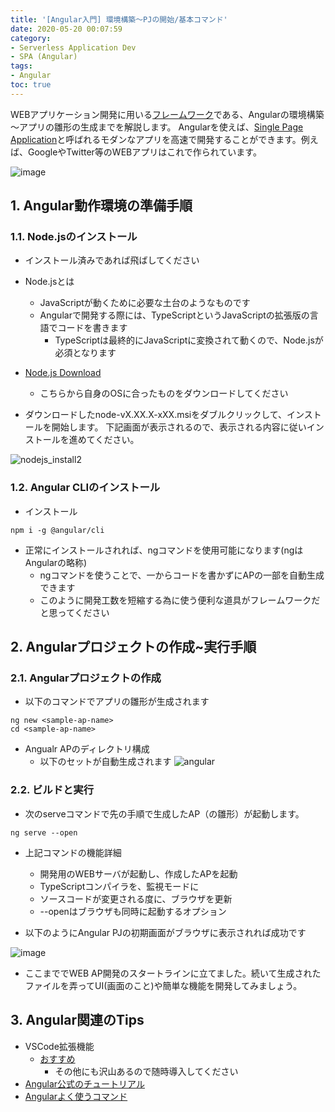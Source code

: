 ```yaml
---
title: '[Angular入門] 環境構築～PJの開始/基本コマンド'
date: 2020-05-20 00:07:59
category:
- Serverless Application Dev
- SPA (Angular)
tags:
- Angular
toc: true
---
```

  
WEBアプリケーション開発に用いる[フレームワーク](https://sp.otsuka-shokai.co.jp/words/framework.html)である、Angularの環境構築～アプリの雛形の生成までを解説します。
Angularを使えば、[Single Page Application](https://digitalidentity.co.jp/blog/creative/about-single-page-application.html)と呼ばれるモダンなアプリを高速で開発することができます。例えば、GoogleやTwitter等のWEBアプリはこれで作られています。


![image](https://user-images.githubusercontent.com/41946222/82344822-7da00180-9a2f-11ea-868c-265520c3f38f.png)


<!-- toc -->

## 1. Angular動作環境の準備手順

### 1.1. Node.jsのインストール
- インストール済みであれば飛ばしてください
- Node.jsとは
    - JavaScriptが動くために必要な土台のようなものです
    - Angularで開発する際には、TypeScriptというJavaScriptの拡張版の言語でコードを書きます
        - TypeScriptは最終的にJavaScriptに変換されて動くので、Node.jsが必須となります

- [Node.js Download](https://nodejs.org/en/download/)
    - こちらから自身のOSに合ったものをダウンロードしてください

- ダウンロードしたnode-vX.XX.X-xXX.msiをダブルクリックして、インストールを開始します。
下記画面が表示されるので、表示される内容に従いインストールを進めてください。

![nodejs_install2](https://user-images.githubusercontent.com/41946222/68363881-a174b780-016f-11ea-9d15-039b92ae05fb.PNG)

### 1.2. Angular CLIのインストール
- インストール
```
npm i -g @angular/cli
```

- 正常にインストールされれば、ngコマンドを使用可能になります(ngはAngularの略称) 
    - ngコマンドを使うことで、一からコードを書かずにAPの一部を自動生成できます
    - このように開発工数を短縮する為に使う便利な道具がフレームワークだと思ってください

## 2. Angularプロジェクトの作成~実行手順
### 2.1. Angularプロジェクトの作成
- 以下のコマンドでアプリの雛形が生成されます
```
ng new <sample-ap-name>
cd <sample-ap-name>
```
- Angualr APのディレクトリ構成  
    - 以下のセットが自動生成されます
![angular](https://user-images.githubusercontent.com/41946222/68365531-38437300-0174-11ea-9bd1-68cb595c9a80.PNG)


### 2.2. ビルドと実行
- 次のserveコマンドで先の手順で生成したAP（の雛形）が起動します。
```
ng serve --open
```
- 上記コマンドの機能詳細
    - 開発用のWEBサーバが起動し、作成したAPを起動
    - TypeScriptコンパイラを、監視モードに
    - ソースコードが変更される度に、ブラウザを更新
    - --openはブラウザも同時に起動するオプション

- 以下のようにAngular PJの初期画面がブラウザに表示されれば成功です
    
![image](https://user-images.githubusercontent.com/41946222/82355091-b98d9380-9a3c-11ea-8f54-cd5358e6b441.png)

- ここまででWEB AP開発のスタートラインに立てました。続いて生成されたファイルを弄ってUI(画面のこと)や簡単な機能を開発してみましょう。

## 3. Angular関連のTips
- VSCode拡張機能 
    - [おすすめ](https://marketplace.visualstudio.com/items?itemName=johnpapa.angular-essentials)
        - その他にも沢山あるので随時導入してください
- [Angular公式のチュートリアル](https://angular.jp/start)
- [Angularよく使うコマンド](https://qiita.com/AsatoSa/items/ce7b416dc83522965d72)
